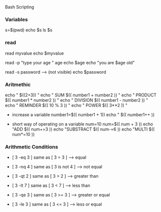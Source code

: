 Bash Scripting 

### Variables

s=$(pwd)
echo $s
ls $s

### read

read myvalue
<enter text>
echo $myvalue

read -p "type your age " age
echo $age
echo "you are $age old"

read -s password
<enter password> --> (not visible)
echo $password

### Aritmethic

echo " $((2+3)) "
echo " SUM $(( number1 + number2 )) "
echo " PRODUCT $(( number1 * number2 )) "
echo " DIVISION $(( number1 - number2 )) "
echo " REMINDER $(( 10 % 3 )) "
echo " POWER $(( 3**2 )) "

- increase a variable
number1=$(( number1 + 1))
echo " $(( number1++ ))

- short way of operating on a variable
num=10
num=$(( num + 3 ))
echo "ADD $(( num+=3 ))
echo "SUBSTRACT $(( num-=6 ))
echo "MULTI $(( num*=10 ))

### Arithmetic Conditions

- [ 3 -eq 3 ] same as [ 3 = 3 ] --> equal
- [ 3 -nq 4 ] same as [ 3 is not 4 ] --> not equal
- [ 3 -qt 2 ] same as [ 3 > 2 ] --> greater than
- [ 3 -lt 7 ] same as [ 3 < 7 ] --> less than

- [ 3 -qe 3 ] same as [ 3 >= 3 ] --> greater or equal
- [ 3 -le 3 ] same as [ 3 <= 3 ] --> less or equal